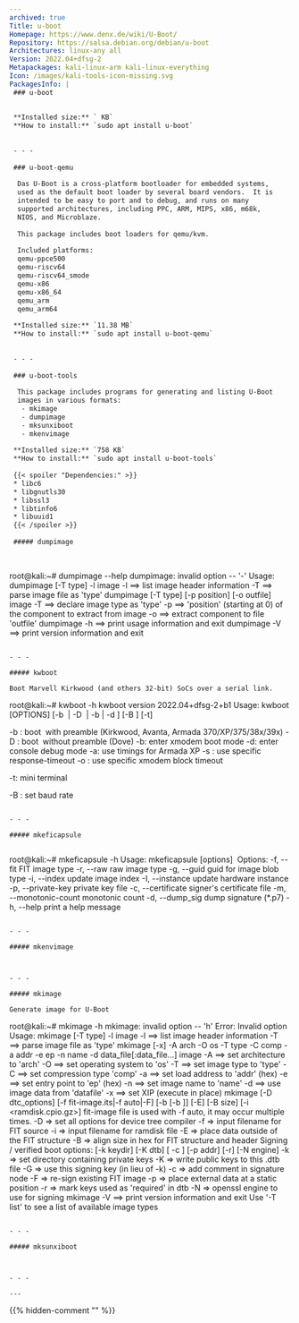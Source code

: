 ```yaml
---
archived: true
Title: u-boot
Homepage: https://www.denx.de/wiki/U-Boot/
Repository: https://salsa.debian.org/debian/u-boot
Architectures: linux-any all
Version: 2022.04+dfsg-2
Metapackages: kali-linux-arm kali-linux-everything 
Icon: /images/kali-tools-icon-missing.svg
PackagesInfo: |
 ### u-boot
 
 
 **Installed size:** ` KB`  
 **How to install:** `sudo apt install u-boot`  
 
 
 - - -
 
 ### u-boot-qemu
 
  Das U-Boot is a cross-platform bootloader for embedded systems,
  used as the default boot loader by several board vendors.  It is
  intended to be easy to port and to debug, and runs on many
  supported architectures, including PPC, ARM, MIPS, x86, m68k,
  NIOS, and Microblaze.
   
  This package includes boot loaders for qemu/kvm.
   
  Included platforms:
  qemu-ppce500
  qemu-riscv64
  qemu-riscv64_smode
  qemu-x86
  qemu-x86_64
  qemu_arm
  qemu_arm64
 
 **Installed size:** `11.38 MB`  
 **How to install:** `sudo apt install u-boot-qemu`  
 
 
 - - -
 
 ### u-boot-tools
 
  This package includes programs for generating and listing U-Boot
  images in various formats:
   - mkimage
   - dumpimage
   - mksunxiboot
   - mkenvimage
 
 **Installed size:** `758 KB`  
 **How to install:** `sudo apt install u-boot-tools`  
 
 {{< spoiler "Dependencies:" >}}
 * libc6 
 * libgnutls30 
 * libssl3 
 * libtinfo6 
 * libuuid1 
 {{< /spoiler >}}
 
 ##### dumpimage
 
 
 ```
 root@kali:~# dumpimage --help
 dumpimage: invalid option -- '-'
 Usage: dumpimage [-T type] -l image
           -l ==> list image header information
           -T ==> parse image file as 'type'
        dumpimage [-T type] [-p position] [-o outfile] image
           -T ==> declare image type as 'type'
           -p ==> 'position' (starting at 0) of the component to extract from image
           -o ==> extract component to file 'outfile'
        dumpimage -h ==> print usage information and exit
        dumpimage -V ==> print version information and exit
 ```
 
 - - -
 
 ##### kwboot
 
 Boot Marvell Kirkwood (and others 32-bit) SoCs over a serial link.
 
 ```
 root@kali:~# kwboot -h
 kwboot version 2022.04+dfsg-2+b1
 Usage: kwboot [OPTIONS] [-b <image> | -D <image> | -b | -d ] [-B <baud> ] [-t] <TTY>
 
   -b <image>: boot <image> with preamble (Kirkwood, Avanta, Armada 370/XP/375/38x/39x)
   -D <image>: boot <image> without preamble (Dove)
   -b: enter xmodem boot mode
   -d: enter console debug mode
   -a: use timings for Armada XP
   -s <resp-timeo>: use specific response-timeout
   -o <block-timeo>: use specific xmodem block timeout
 
   -t: mini terminal
 
   -B <baud>: set baud rate
 
 ```
 
 - - -
 
 ##### mkeficapsule
 
 
 ```
 root@kali:~# mkeficapsule -h
 Usage: mkeficapsule [options] <image blob> <output file>
 Options:
 	-f, --fit                   FIT image type
 	-r, --raw                   raw image type
 	-g, --guid <guid string>    guid for image blob type
 	-i, --index <index>         update image index
 	-I, --instance <instance>   update hardware instance
 	-p, --private-key <privkey file>  private key file
 	-c, --certificate <cert file>     signer's certificate file
 	-m, --monotonic-count <count>     monotonic count
 	-d, --dump_sig              dump signature (*.p7)
 	-h, --help                  print a help message
 ```
 
 - - -
 
 ##### mkenvimage
 
 
 
 - - -
 
 ##### mkimage
 
 Generate image for U-Boot
 
 ```
 root@kali:~# mkimage -h
 mkimage: invalid option -- 'h'
 Error: Invalid option
 Usage: mkimage [-T type] -l image
           -l ==> list image header information
           -T ==> parse image file as 'type'
        mkimage [-x] -A arch -O os -T type -C comp -a addr -e ep -n name -d data_file[:data_file...] image
           -A ==> set architecture to 'arch'
           -O ==> set operating system to 'os'
           -T ==> set image type to 'type'
           -C ==> set compression type 'comp'
           -a ==> set load address to 'addr' (hex)
           -e ==> set entry point to 'ep' (hex)
           -n ==> set image name to 'name'
           -d ==> use image data from 'datafile'
           -x ==> set XIP (execute in place)
        mkimage [-D dtc_options] [-f fit-image.its|-f auto|-F] [-b <dtb> [-b <dtb>]] [-E] [-B size] [-i <ramdisk.cpio.gz>] fit-image
            <dtb> file is used with -f auto, it may occur multiple times.
           -D => set all options for device tree compiler
           -f => input filename for FIT source
           -i => input filename for ramdisk file
           -E => place data outside of the FIT structure
           -B => align size in hex for FIT structure and header
 Signing / verified boot options: [-k keydir] [-K dtb] [ -c <comment>] [-p addr] [-r] [-N engine]
           -k => set directory containing private keys
           -K => write public keys to this .dtb file
           -G => use this signing key (in lieu of -k)
           -c => add comment in signature node
           -F => re-sign existing FIT image
           -p => place external data at a static position
           -r => mark keys used as 'required' in dtb
           -N => openssl engine to use for signing
        mkimage -V ==> print version information and exit
 Use '-T list' to see a list of available image types
 ```
 
 - - -
 
 ##### mksunxiboot
 
 
 
 - - -
 
---
```

{{% hidden-comment "<!--Do not edit anything above this line-->" %}}
